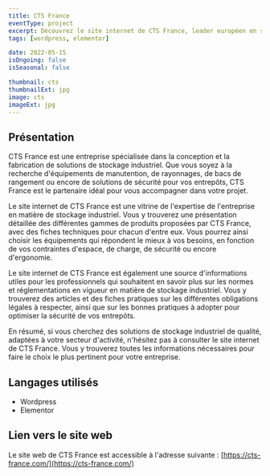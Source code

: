 ```yaml
---
title: CTS France
eventType: project
excerpt: Découvrez le site internet de CTS France, leader européen en solutions de stockage industriel, pour des solutions de qualité, adaptées à tous les secteurs d'activité.
tags: [wordpress, elementor]

date: 2022-05-15
isOngoing: false
isSeasonal: false

thumbnail: cts
thumbnailExt: jpg
image: cts
imageExt: jpg
---
```


## Présentation

CTS France est une entreprise spécialisée dans la conception et la fabrication de solutions de stockage industriel. Que vous soyez à la recherche d'équipements de manutention, de rayonnages, de bacs de rangement ou encore de solutions de sécurité pour vos entrepôts, CTS France est le partenaire idéal pour vous accompagner dans votre projet.

Le site internet de CTS France est une vitrine de l'expertise de l'entreprise en matière de stockage industriel. Vous y trouverez une présentation détaillée des différentes gammes de produits proposées par CTS France, avec des fiches techniques pour chacun d'entre eux. Vous pourrez ainsi choisir les équipements qui répondent le mieux à vos besoins, en fonction de vos contraintes d'espace, de charge, de sécurité ou encore d'ergonomie.

Le site internet de CTS France est également une source d'informations utiles pour les professionnels qui souhaitent en savoir plus sur les normes et réglementations en vigueur en matière de stockage industriel. Vous y trouverez des articles et des fiches pratiques sur les différentes obligations légales à respecter, ainsi que sur les bonnes pratiques à adopter pour optimiser la sécurité de vos entrepôts.

En résumé, si vous cherchez des solutions de stockage industriel de qualité, adaptées à votre secteur d'activité, n'hésitez pas à consulter le site internet de CTS France. Vous y trouverez toutes les informations nécessaires pour faire le choix le plus pertinent pour votre entreprise.

## Langages utilisés

- Wordpress
- Elementor

## Lien vers le site web

Le site web de CTS France est accessible à l'adresse suivante : [https://cts-france.com/](https://cts-france.com/)
